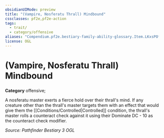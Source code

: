 ```yaml
---
obsidianUIMode: preview
title: "(Vampire, Nosferatu Thrall) Mindbound"
cssclasses: pf2e,pf2e-action
tags:
  - trait/
  - category/offensive
aliases: "Compendium.pf2e.bestiary-family-ability-glossary.Item.LKxsPOf0hAS32Sp8"
license: OGL
---
```

# (Vampire, Nosferatu Thrall) Mindbound

### 

**Category** offensive; 




A nosferatu master exerts a fierce hold over their thrall's mind. If any creature other than the thrall's master targets them with an effect that would give them the [[Conditions/Controlled|Controlled]] condition, the thrall's master rolls a counteract check against it using their Dominate DC - 10 as the counteract check modifier.

*Source: Pathfinder Bestiary 3*
*OGL*